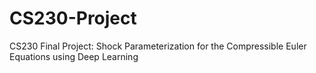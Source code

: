 # CS230-Project
CS230 Final Project: Shock Parameterization for the Compressible Euler Equations using Deep Learning
